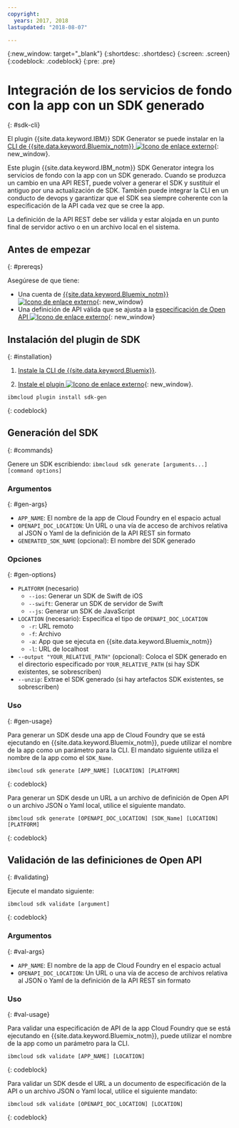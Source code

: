 ```yaml
---
copyright:
  years: 2017, 2018
lastupdated: "2018-08-07"

---
```


{:new_window: target="_blank"}
{:shortdesc: .shortdesc}
{:screen: .screen}
{:codeblock: .codeblock}
{:pre: .pre}

# Integración de los servicios de fondo con la app con un SDK generado
{: #sdk-cli}

El plugin {{site.data.keyword.IBM}} SDK Generator se puede instalar en la [CLI de {{site.data.keyword.Bluemix_notm}} ![Icono de enlace externo](../../icons/launch-glyph.svg "Icono de enlace externo")](/docs/cli/reference/bluemix_cli/index.html){: new_window}.

Este plugin {{site.data.keyword.IBM_notm}} SDK Generator integra los servicios de fondo con la app con un SDK generado. Cuando se produzca un cambio en una API REST, puede volver a generar el SDK y sustituir el antiguo por una actualización de SDK. También puede integrar la CLI en un conducto de devops y garantizar que el SDK sea siempre coherente con la especificación de la API cada vez que se cree la app.

La definición de la API REST debe ser válida y estar alojada en un punto final de servidor activo o en un archivo local en el sistema.

## Antes de empezar
{: #prereqs}

Asegúrese de que tiene:

* Una cuenta de [{{site.data.keyword.Bluemix_notm}} ![Icono de enlace externo](../../icons/launch-glyph.svg "Icono de enlace externo")](http://bluemix.net){: new_window}
* Una definición de API válida que se ajusta a la [especificación de Open API ![Icono de enlace externo](../../icons/launch-glyph.svg "Icono de enlace externo")](https://www.openapis.org/){: new_window}

## Instalación del plugin de SDK
{: #installation}

1. [Instale la CLI de {{site.data.keyword.Bluemix}}](/docs/cli/reference/bluemix_cli/get_started.html).

2. [Instale el plugin ![Icono de enlace externo](../../icons/launch-glyph.svg "Icono de enlace externo")](/docs/cli/reference/bluemix_cli/index.html#install_plug-in){: new_window}.

  ```
  ibmcloud plugin install sdk-gen
  ```
  {: codeblock}

## Generación del SDK
{: #commands}

Genere un SDK escribiendo: `ibmcloud sdk generate [arguments...] [command options]`

### Argumentos
{: #gen-args}

* `APP_NAME`: El nombre de la app de Cloud Foundry en el espacio actual
* `OPENAPI_DOC_LOCATION`: Un URL o una vía de acceso de archivos relativa al JSON o Yaml de la definición de la API REST sin formato
* `GENERATED_SDK_NAME` (opcional): El nombre del SDK generado

### Opciones
{: #gen-options}

* `PLATFORM` (necesario)
   * `--ios`: Generar un SDK de Swift de iOS
   * `--swift`: Generar un SDK de servidor de Swift
   * `--js`: Generar un SDK de JavaScript
* `LOCATION` (necesario): Especifica el tipo de `OPENAPI_DOC_LOCATION`
   * `-r`: URL remoto
   * `-f`: Archivo
   * `-a`: App que se ejecuta en {{site.data.keyword.Bluemix_notm}}
   * `-l`: URL de localhost
* `--output "YOUR_RELATIVE_PATH"` (opcional): Coloca el SDK generado en el directorio especificado por `YOUR_RELATIVE_PATH` (si hay SDK existentes, se sobrescriben)
* `--unzip`: Extrae el SDK generado (si hay artefactos SDK existentes, se sobrescriben)

### Uso
{: #gen-usage}

Para generar un SDK desde una app de Cloud Foundry que se está ejecutando en {{site.data.keyword.Bluemix_notm}}, puede utilizar el nombre de la app como un parámetro para la CLI. El mandato siguiente utiliza el nombre de la app como el `SDK_Name`.

```
ibmcloud sdk generate [APP_NAME] [LOCATION] [PLATFORM]
```
{: codeblock}

Para generar un SDK desde un URL a un archivo de definición de Open API o un archivo JSON o Yaml local, utilice el siguiente mandato.

```
ibmcloud sdk generate [OPENAPI_DOC_LOCATION] [SDK_Name] [LOCATION] [PLATFORM]
```
{: codeblock}

## Validación de las definiciones de Open API
{: #validating}

Ejecute el mandato siguiente:
```
ibmcloud sdk validate [argument]
```
{: codeblock}

### Argumentos
{: #val-args}

* `APP_NAME`: El nombre de la app de Cloud Foundry en el espacio actual
* `OPENAPI_DOC_LOCATION`: Un URL o una vía de acceso de archivos relativa al JSON o Yaml de la definición de la API REST sin formato

### Uso
{: #val-usage}

Para validar una especificación de API de la app Cloud Foundry que se está ejecutando en {{site.data.keyword.Bluemix_notm}}, puede utilizar el nombre de la app como un parámetro para la CLI.
```
ibmcloud sdk validate [APP_NAME] [LOCATION]
```
{: codeblock}

Para validar un SDK desde el URL a un documento de especificación de la API o un archivo JSON o Yaml local, utilice el siguiente mandato:
```
ibmcloud sdk validate [OPENAPI_DOC_LOCATION] [LOCATION]
```
{: codeblock}
